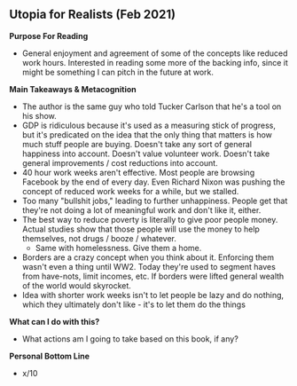 ## Utopia for Realists (Feb 2021)

**Purpose For Reading**
- General enjoyment and agreement of some of the concepts like reduced work hours. Interested in reading some more of the backing info, since it might be something I can pitch in the future at work.
 
**Main Takeaways & Metacognition**
- The author is the same guy who told Tucker Carlson that he's a tool on his show.
- GDP is ridiculous because it's used as a measuring stick of progress, but it's predicated on the idea that the only thing that matters is how much stuff people are buying. Doesn't take any sort of general happiness into account. Doesn't value volunteer work. Doesn't take general improvements / cost reductions into account.
- 40 hour work weeks aren't effective. Most people are browsing Facebook by the end of every day. Even Richard Nixon was pushing the concept of reduced work weeks for a while, but we stalled.
- Too many "bullshit jobs," leading to further unhappiness. People get that they're not doing a lot of meaningful work and don't like it, either.
- The best way to reduce poverty is literally to give poor people money. Actual studies show that those people will use the money to help themselves, not drugs / booze / whatever.
	- Same with homelessness. Give them a home.
- Borders are a crazy concept when you think about it. Enforcing them wasn't even a thing until WW2. Today they're used to segment haves from have-nots, limit incomes, etc. If borders were lifted general wealth of the world would skyrocket.
- Idea with shorter work weeks isn't to let people be lazy and do nothing, which they ultimately don't like - it's to let them do the things

**What can I do with this?**
- What actions am I going to take based on this book, if any?

**Personal Bottom Line**
- x/10
<!--stackedit_data:
eyJoaXN0b3J5IjpbMTI4NzY2MTk0N119
-->